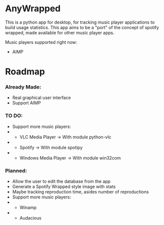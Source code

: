 # AnyWrapped

This is a python app for desktop, for tracking music player applications to build usage statistics. This app aims to be a
"port" of the concept of spotify wrapped, made available for other music player apps.

Music players supported right now:
- AIMP

# Roadmap

### Already Made:
- Real graphical user interface
- Support AIMP

### TO DO:
- Support more music players:
- - VLC Media Player -> With module python-vlc
- - Spotify -> With module spotipy
- - Windows Media Player -> With module win32com

### Planned:
- Allow the user to edit the database from the app
- Generate a Spotify Wrapped style image with stats
- Maybe tracking reproduction time, asides number of reproductions
- Support more music players:
- - Winamp
- - Audacious
